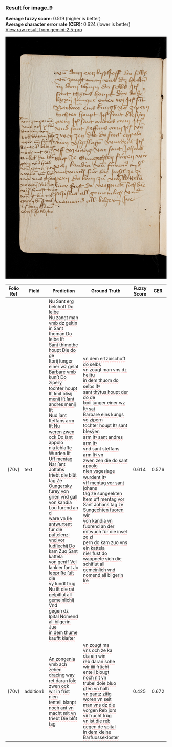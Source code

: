 ### Result for image_9
**Average fuzzy score:** 0.519 (higher is better)<br>**Average character error rate (CER):** 0.624 (lower is better)<br>[View raw result from gemini-2.5-pro](https://github.com/RISE-UNIBAS/humanities_data_benchmark/blob/main/results/2025-10-28/T0272/request_T0272_image_9.json)

<img src="https://github.com/RISE-UNIBAS/humanities_data_benchmark/blob/main/benchmarks/medieval_manuscripts/images/image_9.jpg?raw=true" alt="image_9" width="800px">

<style>
.diff { text-decoration: underline; text-decoration-color: #ffcccc; text-decoration-style: wavy; }
</style>

| Folio Ref | Field | Prediction | Ground Truth | Fuzzy Score | CER |
|-----------|-------|------------|--------------|-------------|-----|
| [70v] | text | <span class="diff">Nu</span> Sant <span class="diff">erg</span> b<span class="diff">eſchoff Do ſelbe<br>Nu zangt man vmb dz geltin<br>in Sant thoman Do ſelbe Iſt<br>Sant thimothe houpt Die do ge<br>ſtorij ſunger einer wz geſat<br>Barbare vmb kunſt Do zipery<br>tochter houpt Iſt ſmit blisij<br>menij Iſt ſant andres menij Iſt<br>Nud ſant ſteffans arm Iſt Nu<br>weren zwen ock Do ſant appolo<br>nia ſchlaffe Wurden Iſt<br>Uff mentag Nar ſant Joſtabs<br>triebt die bluͤt tag Ze Oungersky furey von<br>grien vnd gall von kandia Lou furend an d<br>ware vn ſie antwurtent fur die puſtelenzi<br>vnd vor ſudſiechij Do kam Zuo Sant kattela<br>von genff Vel ſankier ſant Jo leppriſte ſuſt die<br>vy ſundt trug<br>Nu iſt die rat geſpiſlut all gemeinlichij Vnd<br>gegen dz ſpital Nomend all bilgerin Jue<br>in dem thume<br>kaufft klaſter</span> | <span class="diff">vn dem ertzbischoff do selbs<br> vn zougt man vns dz heiltu<br> in dem thuom do selbs Itꝰ<br> sant thÿtus houpt der do de<br> lxxii junger einer wz Itꝰ sat<br> Barbare eins kungs vo zipern<br> tochter houpt Itꝰ sant blesÿen<br> arm Itꝰ sant andres arm Itꝰ<br> vnd sant steffans arm Itꝰ vn<br> zwen zen die do sant appolo<br> nien vsgeslage wurdent Itꝰ<br> vff mentag vor sant johans<br> tag ze sungeekten Item uff mentag vor</span> Sant <span class="diff">Johans tag ze Sungechten fuoren wir<br> von kandia vn fuorend an der<br> mitwuch für die insel ze zi<br> pern do kam zuo vns ein kattela<br> nier fust do wappnete sich die<br> schiflut all gemeinlich vnd<br> nomend all</span> b<span class="diff">ilgerin Ire</span> | 0.614 | 0.576 |
| [70v] | addition1 | <span class="diff">An zongenia<br>v</span>m<span class="diff">b ach zehen<br>dracing</span> w<span class="diff">ay<br>ret daran ſole z</span>w<span class="diff">en oc</span>k<span class="diff"><br>wir in </span>f<span class="diff">rist nien<br>tenteil blanpt<br>noch ant vn<br>macht mit vn<br>triebt Die bluͤt tag</span> | <span class="diff">vn zougt </span>m<span class="diff">a<br> vns och ze ka<br> dia ein</span> w<span class="diff">in<br> reb daran sohe<br> </span>w<span class="diff">ir iiii frücht<br> enteil blougt<br> noch nit vn<br> trubel doie bluo<br> gten vn halb<br> vn gantz zitig<br> woren vn seit<br> man vns dz die<br> vorgen Reb jors<br> vii frucht trüg<br> vn ist die reb<br> gegen de spital<br> in dem </span>k<span class="diff">leine<br> Bar</span>f<span class="diff">uossekloster</span> | 0.425 | 0.672 |
